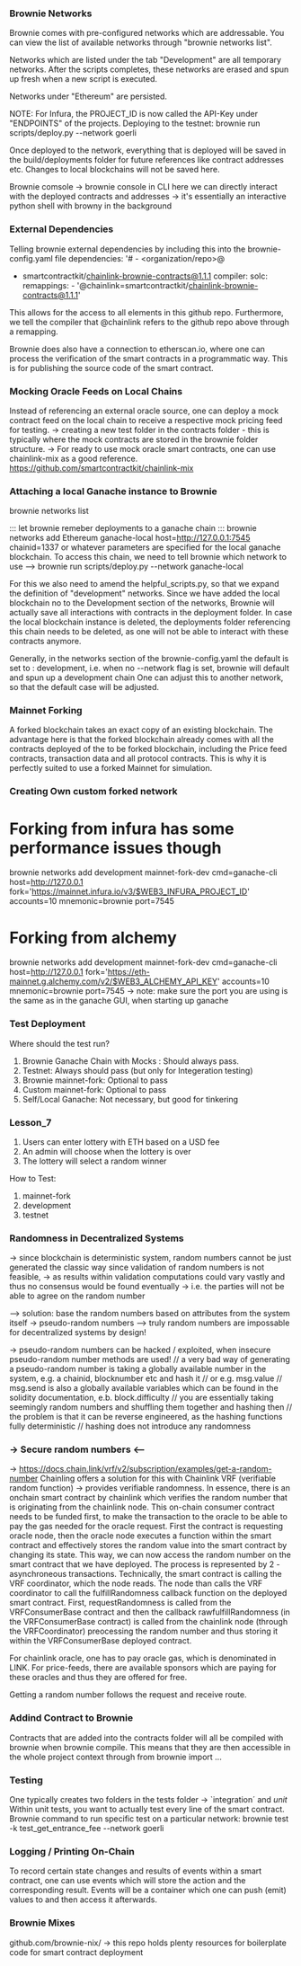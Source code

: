 ### Brownie Networks ###
Brownie comes with pre-configured networks which are addressable.
You can view the list of available networks through "brownie networks list".

Networks which are listed under the tab "Development" are all temporary networks.
After the scripts completes, these networks are erased and spun up fresh when a new script is executed.

Networks under "Ethereum" are persisted.

NOTE: For Infura, the PROJECT_ID is now called the API-Key under "ENDPOINTS" of the projects.
Deploying to the testnet:
brownie run scripts/deploy.py --network goerli

Once deployed to the network, everything that is deployed will be saved in the build/deployments folder for future references like contract addresses etc.
Changes to local blockchains will not be saved here.

Brownie comsole 
-> brownie console in CLI
here we can directly interact with the deployed contracts and addresses
-> it's essentially an interactive python shell with browny in the background


### External Dependencies ### 
Telling brownie external dependencies by including this into the brownie-config.yaml file
dependencies:
'# - <organization/repo>@<version>
- smartcontractkit/chainlink-brownie-contracts@1.1.1
compiler:
  solc:
    remappings:
      - '@chainlink=smartcontractkit/chainlink-brownie-contracts@1.1.1'

This allows for the access to all elements in this github repo.
Furthermore, we tell the compiler that @chainlink refers to the github repo above through a remapping.

Brownie does also have a connection to etherscan.io, where one can process the verification of the smart contracts
in a programmatic way.
This is for publishing the source code of the smart contract.


### Mocking Oracle Feeds on Local Chains ###
Instead of referencing an external oracle source, one can deploy a mock contract feed on the local chain to 
receive a respective mock pricing feed for testing.
-> creating a new test folder in the contracts folder - this is typically where the mock contracts are stored in the brownie folder structure.
-> For ready to use mock oracle smart contracts, one can use chainlink-mix as a good reference.
https://github.com/smartcontractkit/chainlink-mix


### Attaching a local Ganache instance to Brownie ###
brownie networks list

::: let brownie remeber deployments to a ganache chain :::
brownie networks add Ethereum ganache-local host=http://127.0.0.1:7545 chainid=1337
or whatever parameters are specified for the local ganache blockchain.
To access this chain, we need to tell brownie which network to use
--> brownie run scripts/deploy.py --network ganache-local

For this we also need to amend the helpful_scripts.py, so that we expand the definition of "development" networks.
Since we have added the local blockchain no to the Development section of the networks, Brownie will actually save all interactions with contracts
in the deployment folder.
In case the local blockchain instance is deleted, the deployments folder referencing this chain needs to be deleted, as one will not be able to interact
with these contracts anymore.

Generally, in the networks section of the brownie-config.yaml the default is set to : development, i.e. when no --network flag is set, brownie will default and spun up a development chain
One can adjust this to another network, so that the default case will be adjusted.

### Mainnet Forking ### 
A forked blockchain takes an exact copy of an existing blockchain. The advantage here is that the forked blockchain already comes with all 
the contracts deployed of the to be forked blockchain, including the Price feed contracts, transaction data and all protocol contracts.
This is why it is perfectly suited to use a forked Mainnet for simulation.

### Creating Own custom forked network ###
# Forking from infura has some performance issues though
brownie networks add development mainnet-fork-dev cmd=ganache-cli host=http://127.0.0.1 fork='https://mainnet.infura.io/v3/$WEB3_INFURA_PROJECT_ID' accounts=10 mnemonic=brownie port=7545
# Forking from alchemy
brownie networks add development mainnet-fork-dev cmd=ganache-cli host=http://127.0.0.1 fork='https://eth-mainnet.g.alchemy.com/v2/$WEB3_ALCHEMY_API_KEY' accounts=10 mnemonic=brownie port=7545
-> note: make sure the port you are using is the same as in the ganache GUI, when starting up ganache

### Test Deployment ###
Where should the test run?
1. Brownie Ganache Chain with Mocks : Should always pass.
2. Testnet: Always should pass (but only for Integeration testing)
3. Brownie mainnet-fork: Optional to pass
4. Custom mainnet-fork: Optional to pass
5. Self/Local Ganache: Not necessary, but good for tinkering

### Lesson_7
1. Users can enter lottery with ETH based on a USD fee
2. An admin will choose when the lottery is over
3. The lottery will select a random winner

How to Test:
1. mainnet-fork
2. development
3. testnet

### Randomness in Decentralized Systems
-> since blockchain is deterministic system, random numbers cannot be just generated the classic way since validation of random numbers is not feasible,
-> as results within validation computations could vary vastly and thus no consensus would be found eventually
-> i.e. the parties will not be able to agree on the random number

--> solution: base the random numbers based on attributes from the system itself -> pseudo-random numbers
--> truly random numbers are impossable for decentralized systems by design!

-> pseudo-random numbers can be hacked / exploited, when insecure pseudo-random number methods are used!
// a very bad way of generating a pseudo-random number is taking a globally available number in the system, e.g. a chainid, blocknumber etc and hash it
// or e.g. msg.value
// msg.send is also a globally available variables which can be found in the solidity documentation, e.b. block.difficulty
// you are essentially taking seemingly random numbers and shuffling them together and hashing then
// the problem is that it can be reverse engineered, as the hashing functions fully deterministic
// hashing does not introduce any randomness

### -> Secure random numbers <-- ###
-> https://docs.chain.link/vrf/v2/subscription/examples/get-a-random-number 
Chainling offers a solution for this with Chainlink VRF (verifiable random function) -> provides verifiable randomness.
In essence, there is an onchain smart contract by chainlink which verifies the random number that is originating from the chainlink node.
This on-chain consumer contract needs to be funded first, to make the transaction to the oracle to be able to pay the gas needed for the oracle request.
First the contract is requesting oracle node, then the oracle node executes a function within the smart contract and effectively stores the random value into the smart contract by changing its state.
This way, we can now access the random number on the smart contract that we have deployed.
The process is represented by 2 -asynchroneous transactions.
Technically, the smart contract is calling the VRF coordinator, which the node reads. The node than calls the VRF coordinator to call the fulfillRandomness callback function on the deployed smart contract.
First, requestRandomness is called from the VRFConsumerBase contract and then the callback rawfulfillRandomness (in the VRFConsumerBase contract) is called from the chainlink node (through the VRFCoordinator) preocessing the random number and thus storing it within the VRFConsumerBase deployed contract.

For chainlink oracle, one has to pay oracle gas, which is denominated in LINK.
For price-feeds, there are available sponsors which are paying for these oracles and thus they are offered for free.

Getting a random number follows the request and receive route.


### Addind Contract to Brownie ###
Contracts that are added into the contracts folder will all be compiled with brownie when brownie compile.
This means that they are then accessible in the whole project context through from brownie import ...

### Testing ###
One typically creates two folders in the tests folder -> `integration´ and *unit*
Within unit tests, you want to actually test every line of the smart contract.
Brownie command to run specific test on a particular network:
brownie test -k test_get_entrance_fee --network goerli

### Logging / Printing On-Chain ###
To record certain state changes and results of events within a smart contract, one can use events which will store the action and the corresponding result.
Events will be a container which one can push (emit) values to and then access it afterwards. 

### Brownie Mixes ###
github.com/brownie-nix/
-> this repo holds plenty resources for boilerplate code for smart contract deployment